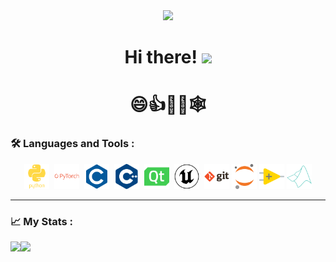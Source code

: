 <div id="header" align="center">
  <img src="https://media.giphy.com/media/A06UFEx8jxEwU/giphy.gif?cid=ecf05e475dcefqncs0gp0q4daa21gu7j0zl5enday36hw335&rid=giphy.gif" width="100"/>
</div>

<h1 align="center">
  Hi there!
  <img src="https://media.giphy.com/media/hvRJCLFzcasrR4ia7z/giphy.gif" width="30px"/>
</h1>
<h1 align="center">
😄👍🐳🧠🕸️
</h1>

### :hammer_and_wrench: Languages and Tools :
<div align="center">
  <img src="https://github.com/devicons/devicon/blob/master/icons/python/python-plain-wordmark.svg" title="Python" alt="Python" width="40" height="40"/>&nbsp;
  <img src="https://github.com/devicons/devicon/blob/master/icons/pytorch/pytorch-plain-wordmark.svg" title="PyTorch" alt="PyTorch" width="40" height="40"/>&nbsp;
  <img src="https://github.com/devicons/devicon/blob/master/icons/c/c-plain.svg" title="C" alt="C" width="40" height="40"/>&nbsp;
  <img src="https://github.com/devicons/devicon/blob/master/icons/cplusplus/cplusplus-plain.svg" title="CPP" alt="CPP" width="40" height="40"/>&nbsp;
  <img src="https://github.com/devicons/devicon/blob/master/icons/qt/qt-original.svg" title="Qt" alt="Qt" width="40" height="40"/>&nbsp;
  <img src="https://github.com/devicons/devicon/blob/master/icons/unrealengine/unrealengine-original.svg" title="Unreal Engine" alt="Unreal Engine" width="40" height="40"/>&nbsp;
  <img src="https://github.com/devicons/devicon/blob/master/icons/git/git-original-wordmark.svg" title="Git" **alt="Git" width="40" height="40"/>
  <img src="https://github.com/devicons/devicon/blob/master/icons/jupyter/jupyter-original.svg" title="Jupiter" alt="Jupiter" width="40" height="40"/>
  <img src="https://github.com/devicons/devicon/blob/master/icons/labview/labview-original.svg" title"LabView" alt="LabView" width="40" height="40"/>
  <img src="https://github.com/devicons/devicon/blob/master/icons/matlab/matlab-line.svg" title"Matlab" alt="Matlab" width="40" height="40"/>
</div>

---

### 📈 My Stats :
<!-- [![My Awesome Stats](https://awesome-github-stats.azurewebsites.net/user-stats/igorktech?cardType=level&theme=dark)](https://git.io/awesome-stats-card) -->
<!--<div align="center" style="display: flex; flex-direction: row;">
  <img class="img" src="https://github-readme-stats.vercel.app/api/top-langs/?username=igorktech&hide_progress=true"/>
</div>-->

<div align="center" style="display: flex; flex-direction: row;">
 <img class="img" src="https://awesome-github-stats.azurewebsites.net/user-stats/igorktech?cardType=level&theme=dark" />
  <img class="img" src="https://github-readme-stats.vercel.app/api/top-langs/?username=igorktech&layout=compact&theme=dark" />
</div>
